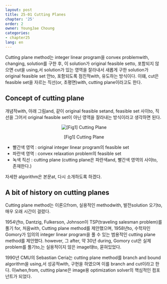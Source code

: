```yaml
---
layout: post
title: 25-01 Cutting Planes
chapter: '25'
order: 2
owner: YoungJae Choung
categories:
- chapter25
lang: en
---
```


Cutting plane method는 integer linear program을 convex problemwith, changing, solution를 구한 후, 이 solution가  original feasible setto, 포함되지 않으면 cut을 using,서 solution가 있는 영역을 잘라내서 새롭게 구한 solution가 original feasible set 안to, 포함되도록 점진적with, 유도하는 방식이다. 이떄, cut은 feasible set을 자르는 직선(or, 초평면)with, cutting plane이라고도 한다.

## Concept of cutting plane
개념적with, 아래 그림and, 같이 original feasible setand, feasible set 사이to, 직선을 그어서 original feasible set이 아닌 영역을 잘라내는 방식이라고 생각하면 된다. 

<figure class="image" style="align: center;">
<p align="center">
  <img src="{{ site.baseurl }}/img/chapter_img/chapter25/25_01_cutting_plane_concept.png" alt="[Fig1] Cutting Plane">
  <figcaption style="text-align: center;">[Fig1] Cutting Plane</figcaption>
</p>
</figure>

* 빨간색 영역 : original integer linear program의 feasible set
* 파란색 영역 : convex relaxation problem의 feasible set
* 녹색 직선 :  cutting plane (cutting plane은 파란색and, 빨간색 영역의 사이to, 존재한다.)

자세한 algorithm은 본문at, 다시 소개하도록 하겠다.


## A bit of history on cutting planes
Cutting plane method는 이론으from, 실용적인 methodwith, 발전solution 오기to, 매우 오래 시간이 걸렸다. 

1954년to, Dantzig, Fulkerson, Johnson이 TSP(traveling salesman problem)를 풀기 for, 처음with, Cutting plane method를 제안했으며, 1958년to, 수학자인 Gomory가 임의의 integer linear program을 풀 수 있는 범용적인 cutting plane method를 제안했다. however, 그 after, 약 30년 during, Gomory cut은 실제 problem를 풀기to,는 실용적이지 않은 image태to, 묻혀있었다.

1990년 CMU의 Sebastian Ceria는  cutting plane method를 branch and bound algorithm을 using,서 성공적with, 구현을 하였으며 이를 branch and cut이라고 한다. 이when,from, cutting plane은 image용 optimization solver의 핵심적인 컴포넌트가 되었다.